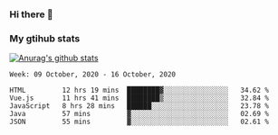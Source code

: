 ### Hi there 👋

### My gtihub stats

[![Anurag's github stats](https://github-readme-stats.vercel.app/api?username=gaozhidong)](https://github.com/gaozhidong/github-readme-stats)

<!--START_SECTION:waka-->
```text
Week: 09 October, 2020 - 16 October, 2020

HTML         12 hrs 19 mins  ████████▓░░░░░░░░░░░░░░░░   34.62 % 
Vue.js       11 hrs 41 mins  ████████▒░░░░░░░░░░░░░░░░   32.84 % 
JavaScript   8 hrs 28 mins   ██████░░░░░░░░░░░░░░░░░░░   23.78 % 
Java         57 mins         ▓░░░░░░░░░░░░░░░░░░░░░░░░   02.69 % 
JSON         55 mins         ▓░░░░░░░░░░░░░░░░░░░░░░░░   02.61 % 
```
<!--END_SECTION:waka-->